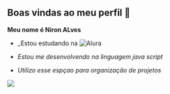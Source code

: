 ## Boas vindas ao meu perfil 🧡

**Meu nome é Niron ALves**

- _Estou estudando na ![Alura](https://www.alura.com.br)

- _Estou me desenvolvendo na linguagem java script_

- _Utilizo esse espçao para organização de projetos_

![](https://media1.tenor.com/m/vzfPpx_CRaAAAAAC/lemongrab-adventure-time.gif)
